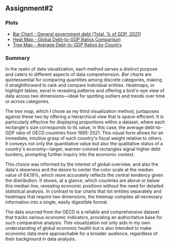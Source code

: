 ## Assignment#2

### Plots
   - [Bar Chart - General government debt (Total, % of GDP, 2021)](ass1_part1.md)
   - [Heat Map - Global Debt-to-GDP Ratios Comparison](ass1_part2.md)
   - [Tree Map - Average Debt-to-GDP Ratios by Country](ass1_part3.md)

### Summary

In the realm of data visualization, each method serves a distinct purpose and caters to different aspects of data comprehension. *Bar charts* are quintessential for comparing quantities among discrete categories, making it straightforward to rank and compare individual entities. *Heatmaps*, or highlight tables, excel in revealing patterns and offering a bird's-eye view of data across two dimensions—ideal for spotting outliers and trends over time or across categories.

The *tree map*, which I chose as my third visualization method, juxtaposes against these two by offering a hierarchical view that is space-efficient. It is particularly effective for displaying proportions within a dataset, where each rectangle's size corresponds to its value, in this case, the average debt-to-GDP ratio of OECD countries from 1995-2021. This visual form allows for an immediate, intuitive grasp of each country's fiscal weight relative to others. It conveys not only the quantitative value but also the qualitative status of a country's economy—larger, warmer-colored rectangles signal higher debt burdens, prompting further inquiry into the economic context.

This choice was informed by the interest of global overview, and also the data's skewness and the desire to center the color scale at the median value of 64.19%, which more accurately reflects the central tendency given the distribution. It shows, at a glance, which countries are above or below this median line, revealing economic positions without the need for detailed statistical analysis. In contrast to bar charts that list entities separately and heatmaps that require two dimensions, the treemap compiles all necessary information into a single, easily digestible format.

The data sourced from the OECD is a reliable and comprehensive dataset that tracks various economic indicators, providing an authoritative base for such comparative analysis. This visualization not only aids in my own understanding of global economic health but is also intended to make economic data more approachable for a broader audience, regardless of their background in data analysis.
